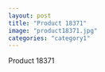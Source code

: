 ```yaml
---
layout: post
title: "Product 18371"
image: "product18371.jpg"
categories: "category1"
---
```

Product 18371

